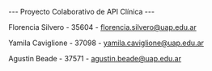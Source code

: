 --- Proyecto Colaborativo de API Clínica ---

Florencia Silvero - 35604 - florencia.silvero@uap.edu.ar

Yamila Caviglione - 37098 - yamila.caviglione@uap.edu.ar

Agustin Beade - 37571 - agustin.beade@uap.edu.ar
